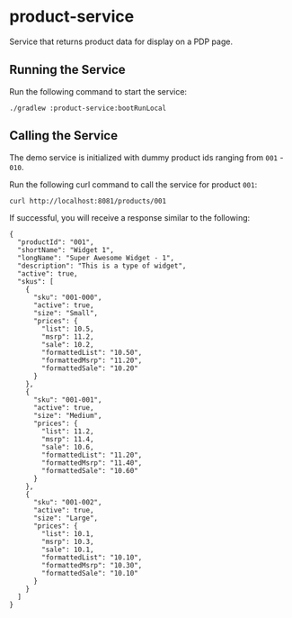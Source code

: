 # product-service
Service that returns product data for display on a PDP page.

## Running the Service
Run the following command to start the service:

    ./gradlew :product-service:bootRunLocal
    
## Calling the Service
The demo service is initialized with dummy product ids ranging from `001` - `010`.

Run the following curl command to call the service for product `001`:

    curl http://localhost:8081/products/001

If successful, you will receive a response similar to the following:
    
    {
      "productId": "001",
      "shortName": "Widget 1",
      "longName": "Super Awesome Widget - 1",
      "description": "This is a type of widget",
      "active": true,
      "skus": [
        {
          "sku": "001-000",
          "active": true,
          "size": "Small",
          "prices": {
            "list": 10.5,
            "msrp": 11.2,
            "sale": 10.2,
            "formattedList": "10.50",
            "formattedMsrp": "11.20",
            "formattedSale": "10.20"
          }
        },
        {
          "sku": "001-001",
          "active": true,
          "size": "Medium",
          "prices": {
            "list": 11.2,
            "msrp": 11.4,
            "sale": 10.6,
            "formattedList": "11.20",
            "formattedMsrp": "11.40",
            "formattedSale": "10.60"
          }
        },
        {
          "sku": "001-002",
          "active": true,
          "size": "Large",
          "prices": {
            "list": 10.1,
            "msrp": 10.3,
            "sale": 10.1,
            "formattedList": "10.10",
            "formattedMsrp": "10.30",
            "formattedSale": "10.10"
          }
        }
      ]
    }